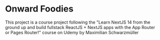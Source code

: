 # Onward Foodies

This project is a course project following the "Learn NextJS 14 from the ground up and build fullstack ReactJS + NextJS apps with the App Router or Pages Router!" course on Udemy by Maximilian Schwarzmüller
